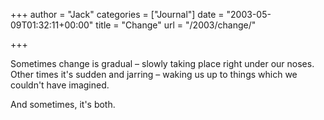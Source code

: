 +++
author = "Jack"
categories = ["Journal"]
date = "2003-05-09T01:32:11+00:00"
title = "Change"
url = "/2003/change/"

+++

Sometimes change is gradual &#8211; slowly taking place right under our noses. Other times it's sudden and jarring &#8211; waking us up to things which we couldn't have imagined.

And sometimes, it's both.